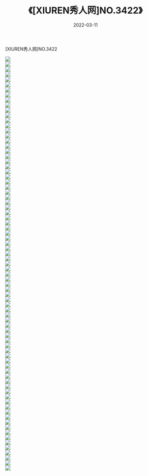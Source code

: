 ﻿---
layout: post
title:  《[XIUREN秀人网]NO.3422》
date:   2022-03-11
img: http://img.660000.xyz/Sharelink/秀人网/秀人网第04部分/[XIUREN秀人网]NO.3422/000.jpg
categories: [美女, 清纯, 唯美]
---

[XIUREN秀人网]NO.3422

 ![](http://img.660000.xyz/Sharelink/秀人网/秀人网第04部分/[XIUREN秀人网]NO.3422/001.jpg) <br>![](http://img.660000.xyz/Sharelink/秀人网/秀人网第04部分/[XIUREN秀人网]NO.3422/002.jpg) <br>![](http://img.660000.xyz/Sharelink/秀人网/秀人网第04部分/[XIUREN秀人网]NO.3422/003.jpg) <br>![](http://img.660000.xyz/Sharelink/秀人网/秀人网第04部分/[XIUREN秀人网]NO.3422/004.jpg) <br>![](http://img.660000.xyz/Sharelink/秀人网/秀人网第04部分/[XIUREN秀人网]NO.3422/005.jpg) <br>![](http://img.660000.xyz/Sharelink/秀人网/秀人网第04部分/[XIUREN秀人网]NO.3422/006.jpg) <br>![](http://img.660000.xyz/Sharelink/秀人网/秀人网第04部分/[XIUREN秀人网]NO.3422/007.jpg) <br>![](http://img.660000.xyz/Sharelink/秀人网/秀人网第04部分/[XIUREN秀人网]NO.3422/008.jpg) <br>![](http://img.660000.xyz/Sharelink/秀人网/秀人网第04部分/[XIUREN秀人网]NO.3422/009.jpg) <br>![](http://img.660000.xyz/Sharelink/秀人网/秀人网第04部分/[XIUREN秀人网]NO.3422/010.jpg) <br>![](http://img.660000.xyz/Sharelink/秀人网/秀人网第04部分/[XIUREN秀人网]NO.3422/011.jpg) <br>![](http://img.660000.xyz/Sharelink/秀人网/秀人网第04部分/[XIUREN秀人网]NO.3422/012.jpg) <br>![](http://img.660000.xyz/Sharelink/秀人网/秀人网第04部分/[XIUREN秀人网]NO.3422/013.jpg) <br>![](http://img.660000.xyz/Sharelink/秀人网/秀人网第04部分/[XIUREN秀人网]NO.3422/014.jpg) <br>![](http://img.660000.xyz/Sharelink/秀人网/秀人网第04部分/[XIUREN秀人网]NO.3422/015.jpg) <br>![](http://img.660000.xyz/Sharelink/秀人网/秀人网第04部分/[XIUREN秀人网]NO.3422/016.jpg) <br>![](http://img.660000.xyz/Sharelink/秀人网/秀人网第04部分/[XIUREN秀人网]NO.3422/017.jpg) <br>![](http://img.660000.xyz/Sharelink/秀人网/秀人网第04部分/[XIUREN秀人网]NO.3422/018.jpg) <br>![](http://img.660000.xyz/Sharelink/秀人网/秀人网第04部分/[XIUREN秀人网]NO.3422/019.jpg) <br>![](http://img.660000.xyz/Sharelink/秀人网/秀人网第04部分/[XIUREN秀人网]NO.3422/020.jpg) <br>![](http://img.660000.xyz/Sharelink/秀人网/秀人网第04部分/[XIUREN秀人网]NO.3422/021.jpg) <br>![](http://img.660000.xyz/Sharelink/秀人网/秀人网第04部分/[XIUREN秀人网]NO.3422/022.jpg) <br>![](http://img.660000.xyz/Sharelink/秀人网/秀人网第04部分/[XIUREN秀人网]NO.3422/023.jpg) <br>![](http://img.660000.xyz/Sharelink/秀人网/秀人网第04部分/[XIUREN秀人网]NO.3422/024.jpg) <br>![](http://img.660000.xyz/Sharelink/秀人网/秀人网第04部分/[XIUREN秀人网]NO.3422/025.jpg) <br>![](http://img.660000.xyz/Sharelink/秀人网/秀人网第04部分/[XIUREN秀人网]NO.3422/026.jpg) <br>![](http://img.660000.xyz/Sharelink/秀人网/秀人网第04部分/[XIUREN秀人网]NO.3422/027.jpg) <br>![](http://img.660000.xyz/Sharelink/秀人网/秀人网第04部分/[XIUREN秀人网]NO.3422/028.jpg) <br>![](http://img.660000.xyz/Sharelink/秀人网/秀人网第04部分/[XIUREN秀人网]NO.3422/029.jpg) <br>![](http://img.660000.xyz/Sharelink/秀人网/秀人网第04部分/[XIUREN秀人网]NO.3422/030.jpg) <br>![](http://img.660000.xyz/Sharelink/秀人网/秀人网第04部分/[XIUREN秀人网]NO.3422/031.jpg) <br>![](http://img.660000.xyz/Sharelink/秀人网/秀人网第04部分/[XIUREN秀人网]NO.3422/032.jpg) <br>![](http://img.660000.xyz/Sharelink/秀人网/秀人网第04部分/[XIUREN秀人网]NO.3422/033.jpg) <br>![](http://img.660000.xyz/Sharelink/秀人网/秀人网第04部分/[XIUREN秀人网]NO.3422/034.jpg) <br>![](http://img.660000.xyz/Sharelink/秀人网/秀人网第04部分/[XIUREN秀人网]NO.3422/035.jpg) <br>![](http://img.660000.xyz/Sharelink/秀人网/秀人网第04部分/[XIUREN秀人网]NO.3422/036.jpg) <br>![](http://img.660000.xyz/Sharelink/秀人网/秀人网第04部分/[XIUREN秀人网]NO.3422/037.jpg) <br>![](http://img.660000.xyz/Sharelink/秀人网/秀人网第04部分/[XIUREN秀人网]NO.3422/038.jpg) <br>![](http://img.660000.xyz/Sharelink/秀人网/秀人网第04部分/[XIUREN秀人网]NO.3422/039.jpg) <br>![](http://img.660000.xyz/Sharelink/秀人网/秀人网第04部分/[XIUREN秀人网]NO.3422/040.jpg) <br>![](http://img.660000.xyz/Sharelink/秀人网/秀人网第04部分/[XIUREN秀人网]NO.3422/041.jpg) <br>![](http://img.660000.xyz/Sharelink/秀人网/秀人网第04部分/[XIUREN秀人网]NO.3422/042.jpg) <br>![](http://img.660000.xyz/Sharelink/秀人网/秀人网第04部分/[XIUREN秀人网]NO.3422/043.jpg) <br>![](http://img.660000.xyz/Sharelink/秀人网/秀人网第04部分/[XIUREN秀人网]NO.3422/044.jpg) <br>![](http://img.660000.xyz/Sharelink/秀人网/秀人网第04部分/[XIUREN秀人网]NO.3422/045.jpg) <br>![](http://img.660000.xyz/Sharelink/秀人网/秀人网第04部分/[XIUREN秀人网]NO.3422/046.jpg) <br>![](http://img.660000.xyz/Sharelink/秀人网/秀人网第04部分/[XIUREN秀人网]NO.3422/047.jpg) <br>![](http://img.660000.xyz/Sharelink/秀人网/秀人网第04部分/[XIUREN秀人网]NO.3422/048.jpg) <br>![](http://img.660000.xyz/Sharelink/秀人网/秀人网第04部分/[XIUREN秀人网]NO.3422/049.jpg) <br>![](http://img.660000.xyz/Sharelink/秀人网/秀人网第04部分/[XIUREN秀人网]NO.3422/050.jpg) <br>![](http://img.660000.xyz/Sharelink/秀人网/秀人网第04部分/[XIUREN秀人网]NO.3422/051.jpg) <br>![](http://img.660000.xyz/Sharelink/秀人网/秀人网第04部分/[XIUREN秀人网]NO.3422/052.jpg) <br>![](http://img.660000.xyz/Sharelink/秀人网/秀人网第04部分/[XIUREN秀人网]NO.3422/053.jpg) <br>![](http://img.660000.xyz/Sharelink/秀人网/秀人网第04部分/[XIUREN秀人网]NO.3422/054.jpg) <br>![](http://img.660000.xyz/Sharelink/秀人网/秀人网第04部分/[XIUREN秀人网]NO.3422/055.jpg) <br>![](http://img.660000.xyz/Sharelink/秀人网/秀人网第04部分/[XIUREN秀人网]NO.3422/056.jpg) <br>![](http://img.660000.xyz/Sharelink/秀人网/秀人网第04部分/[XIUREN秀人网]NO.3422/057.jpg) <br>![](http://img.660000.xyz/Sharelink/秀人网/秀人网第04部分/[XIUREN秀人网]NO.3422/058.jpg) <br>![](http://img.660000.xyz/Sharelink/秀人网/秀人网第04部分/[XIUREN秀人网]NO.3422/059.jpg) <br>![](http://img.660000.xyz/Sharelink/秀人网/秀人网第04部分/[XIUREN秀人网]NO.3422/060.jpg) <br>![](http://img.660000.xyz/Sharelink/秀人网/秀人网第04部分/[XIUREN秀人网]NO.3422/061.jpg) <br>![](http://img.660000.xyz/Sharelink/秀人网/秀人网第04部分/[XIUREN秀人网]NO.3422/062.jpg) <br>![](http://img.660000.xyz/Sharelink/秀人网/秀人网第04部分/[XIUREN秀人网]NO.3422/063.jpg) <br>![](http://img.660000.xyz/Sharelink/秀人网/秀人网第04部分/[XIUREN秀人网]NO.3422/064.jpg) <br>![](http://img.660000.xyz/Sharelink/秀人网/秀人网第04部分/[XIUREN秀人网]NO.3422/065.jpg) <br>![](http://img.660000.xyz/Sharelink/秀人网/秀人网第04部分/[XIUREN秀人网]NO.3422/066.jpg) <br>![](http://img.660000.xyz/Sharelink/秀人网/秀人网第04部分/[XIUREN秀人网]NO.3422/067.jpg) <br>![](http://img.660000.xyz/Sharelink/秀人网/秀人网第04部分/[XIUREN秀人网]NO.3422/068.jpg) <br>![](http://img.660000.xyz/Sharelink/秀人网/秀人网第04部分/[XIUREN秀人网]NO.3422/069.jpg) <br>![](http://img.660000.xyz/Sharelink/秀人网/秀人网第04部分/[XIUREN秀人网]NO.3422/070.jpg) <br>![](http://img.660000.xyz/Sharelink/秀人网/秀人网第04部分/[XIUREN秀人网]NO.3422/071.jpg) <br>![](http://img.660000.xyz/Sharelink/秀人网/秀人网第04部分/[XIUREN秀人网]NO.3422/072.jpg) <br>![](http://img.660000.xyz/Sharelink/秀人网/秀人网第04部分/[XIUREN秀人网]NO.3422/073.jpg) <br>![](http://img.660000.xyz/Sharelink/秀人网/秀人网第04部分/[XIUREN秀人网]NO.3422/074.jpg) <br>![](http://img.660000.xyz/Sharelink/秀人网/秀人网第04部分/[XIUREN秀人网]NO.3422/075.jpg) <br>![](http://img.660000.xyz/Sharelink/秀人网/秀人网第04部分/[XIUREN秀人网]NO.3422/076.jpg) <br>![](http://img.660000.xyz/Sharelink/秀人网/秀人网第04部分/[XIUREN秀人网]NO.3422/077.jpg) <br>![](http://img.660000.xyz/Sharelink/秀人网/秀人网第04部分/[XIUREN秀人网]NO.3422/078.jpg) <br>![](http://img.660000.xyz/Sharelink/秀人网/秀人网第04部分/[XIUREN秀人网]NO.3422/079.jpg) <br>![](http://img.660000.xyz/Sharelink/秀人网/秀人网第04部分/[XIUREN秀人网]NO.3422/080.jpg) <br>![](http://img.660000.xyz/Sharelink/秀人网/秀人网第04部分/[XIUREN秀人网]NO.3422/081.jpg) <br>